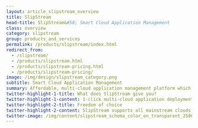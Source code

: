 ```yaml
---
layout: article_slipstream_overview
title: SlipStream
head-title: SlipStream&#58; Smart Cloud Application Management
class: overview
category: slipstream
group: products_and_services
permalink: /products/slipstream/index.html
redirect_from:
  - /slipstream/
  - /products/slipstream.html
  - /products/slipstream-pricing.html
  - /products/slipstream-pricing/
image: /img/design/slipstream_category.png
subtitle: Smart Cloud Application Management
summary: Affordable, multi-cloud application management platform which supports DevOps, Big Data and Smart City strategies.
twitter-highlight-1-title: What does SlipStream give you?
twitter-highlight-1-content: 1-click multi-cloud application deployment platform. Real multi-cloud software solution built on open source software
twitter-highlight-2-title: Freedom of choice
twitter-highlight-2-content: SlipStream supports all mainstream clouds.
twitter-image: /img/content/slipstream_schema_color_on_transparent_2500px.png
---
```


